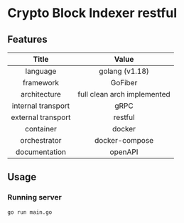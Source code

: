 # Crypto Block Indexer restful

## Features

| Title | Value |
|:-----:|:-----:|
|language| golang (v1.18) |
|framework| GoFiber |
|architecture| full clean arch implemented |
|internal transport| gRPC |
|external transport| restful |
|container| docker |
|orchestrator| docker-compose |
|documentation| openAPI |

## Usage

### Running server

```bash
go run main.go
```
